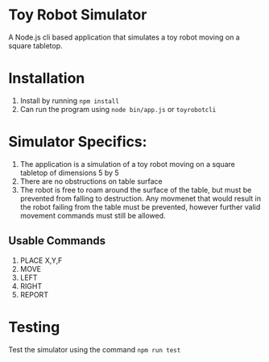 # Toy Robot Simulator
A Node.js cli based application that simulates a toy robot moving on a square tabletop.

# Installation
1. Install by running `npm install`
2. Can run the program using `node bin/app.js` or `toyrobotcli`

# Simulator Specifics:
1. The application is a simulation of a toy robot moving on a square tabletop of dimensions 5 by 5
2. There are no obstructions on table surface
3. The robot is free to roam around the surface of the table, but must be prevented from falling to destruction. Any movmenet that would result in the robot failing from the table must be prevented, however further valid movement commands must still be allowed.

## Usable Commands
1. PLACE X,Y,F
2. MOVE
3. LEFT
4. RIGHT
5. REPORT

# Testing
Test the simulator using the command `npm run test`
